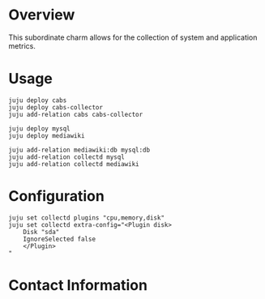 # Overview

This subordinate charm allows for the collection of system and application metrics.

# Usage

    juju deploy cabs
    juju deploy cabs-collector
    juju add-relation cabs cabs-collector

    juju deploy mysql
    juju deploy mediawiki

    juju add-relation mediawiki:db mysql:db
    juju add-relation collectd mysql
    juju add-relation collectd mediawiki


# Configuration

    juju set collectd plugins "cpu,memory,disk"
    juju set collectd extra-config="<Plugin disk>
        Disk "sda"
        IgnoreSelected false
        </Plugin>
    "

# Contact Information
